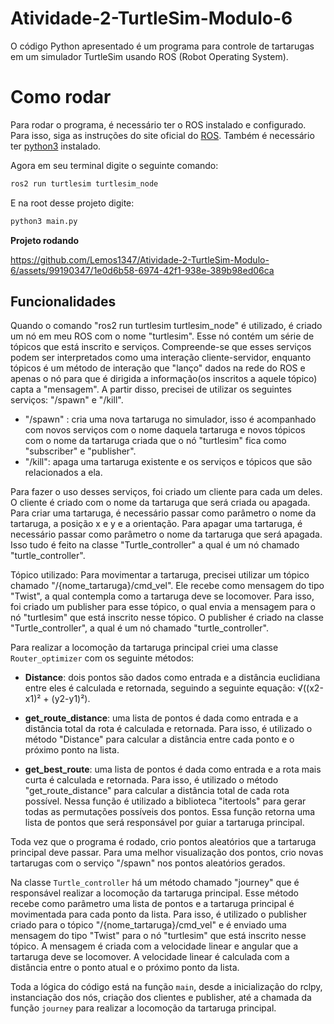 # Atividade-2-TurtleSim-Modulo-6

O código Python apresentado é um programa para controle de tartarugas em um simulador TurtleSim usando ROS (Robot Operating System).

# Como rodar

Para rodar o programa, é necessário ter o ROS instalado e configurado. Para isso, siga as instruções do site oficial do [ROS](https://docs.ros.org/en/humble/index.html). Também é necessário ter [python3](https://www.python.org/downloads/) instalado.

Agora em seu terminal digite o seguinte comando:

```bash
ros2 run turtlesim turtlesim_node
```

E na root desse projeto digite:

```bash
python3 main.py
```

**Projeto rodando**  

https://github.com/Lemos1347/Atividade-2-TurtleSim-Modulo-6/assets/99190347/1e0d6b58-6974-42f1-938e-389b98ed06ca

## Funcionalidades

Quando o comando "ros2 run turtlesim turtlesim_node" é utilizado, é criado um nó em meu ROS com o nome "turtlesim". Esse nó contém um série de tópicos que está inscrito e serviços. Compreende-se que esses serviços podem ser interpretados como uma interação cliente-servidor, enquanto tópicos é um método de interação que "lanço" dados na rede do ROS e apenas o nó para que é dirigida a informação(os inscritos a aquele tópico) capta a "mensagem". A partir disso, precisei de utilizar os seguintes serviços: "/spawn" e "/kill".

- "/spawn" : cria uma nova tartaruga no simulador, isso é acompanhado com novos serviços com o nome daquela tartaruga e novos tópicos com o nome da tartaruga criada que o nó "turtlesim" fica como "subscriber" e "publisher".
- "/kill": apaga uma tartaruga existente e os serviços e tópicos que são relacionados a ela.

Para fazer o uso desses serviços, foi criado um cliente para cada um deles. O cliente é criado com o nome da tartaruga que será criada ou apagada. Para criar uma tartaruga, é necessário passar como parâmetro o nome da tartaruga, a posição x e y e a orientação. Para apagar uma tartaruga, é necessário passar como parâmetro o nome da tartaruga que será apagada. Isso tudo é feito na classe "Turtle_controller" a qual é um nó chamado "turtle_controller".

Tópico utilizado:
Para movimentar a tartaruga, precisei utilizar um tópico chamado "/{nome_tartaruga}/cmd_vel". Ele recebe como mensagem do tipo "Twist", a qual contempla como a tartaruga deve se locomover. Para isso, foi criado um publisher para esse tópico, o qual envia a mensagem para o nó "turtlesim" que está inscrito nesse tópico. O publisher é criado na classe "Turtle_controller", a qual é um nó chamado "turtle_controller".

Para realizar a locomoção da tartaruga principal criei uma classe `Router_optimizer` com os seguinte métodos:

- **Distance**: dois pontos são dados como entrada e a distância euclidiana entre eles é calculada e retornada, seguindo a seguinte equação: √((x2-x1)² + (y2-y1)²).

- **get_route_distance**: uma lista de pontos é dada como entrada e a distância total da rota é calculada e retornada. Para isso, é utilizado o método "Distance" para calcular a distância entre cada ponto e o próximo ponto na lista.

- **get_best_route**: uma lista de pontos é dada como entrada e a rota mais curta é calculada e retornada. Para isso, é utilizado o método "get_route_distance" para calcular a distância total de cada rota possível. Nessa função é utilizado a biblioteca "itertools" para gerar todas as permutações possíveis dos pontos. Essa função retorna uma lista de pontos que será responsável por guiar a tartaruga principal.

Toda vez que o programa é rodado, crio pontos aleatórios que a tartaruga principal deve passar. Para uma melhor visualização dos pontos, crio novas tartarugas com o serviço "/spawn" nos pontos aleatórios gerados.

Na classe `Turtle_controller` há um método chamado "journey" que é responsável realizar a locomoção da tartaruga principal. Esse método recebe como parâmetro uma lista de pontos e a tartaruga principal é movimentada para cada ponto da lista. Para isso, é utilizado o publisher criado para o tópico "/{nome_tartaruga}/cmd_vel" e é enviado uma mensagem do tipo "Twist" para o nó "turtlesim" que está inscrito nesse tópico. A mensagem é criada com a velocidade linear e angular que a tartaruga deve se locomover. A velocidade linear é calculada com a distância entre o ponto atual e o próximo ponto da lista.

Toda a lógica do código está na função `main`, desde a inicialização do rclpy, instanciação dos nós, criação dos clientes e publisher, até a chamada da função `journey` para realizar a locomoção da tartaruga principal.     
